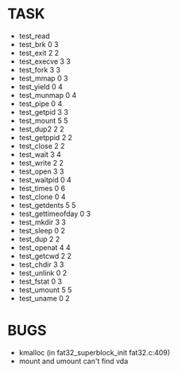 # TASK

- test_read
- test_brk	0	3
- test_exit	2	2
- test_execve	3	3
- test_fork	3	3
- test_mmap	0	3
- test_yield	0	4
- test_munmap	0	4
- test_pipe	0	4
- test_getpid	3	3
- test_mount	5	5
- test_dup2	2	2
- test_getppid	2	2
- test_close	2	2
- test_wait	3	4
- test_write	2	2
- test_open	3	3
- test_waitpid	0	4
- test_times	0	6
- test_clone	0	4
- test_getdents	5	5
- test_gettimeofday	0	3
- test_mkdir	3	3
- test_sleep	0	2
- test_dup	2	2
- test_openat	4	4
- test_getcwd	2	2
- test_chdir	3	3
- test_unlink	0	2
- test_fstat	0	3
- test_umount	5	5
- test_uname	0	2

# BUGS

- kmalloc (in fat32_superblock_init fat32.c:409)
- mount and umount can't find vda
